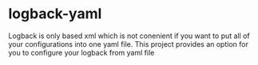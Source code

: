 logback-yaml
============

Logback is only based xml which is not conenient if you want to put all of your configurations into one yaml file. This project provides an option for you to configure your logback from yaml file 